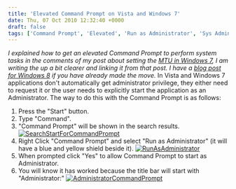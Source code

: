 ```yaml
---
title: 'Elevated Command Prompt on Vista and Windows 7'
date: Thu, 07 Oct 2010 12:32:40 +0000
draft: false
tags: ['Command Prompt', 'Elevated', 'Run as Administrator', 'Sys Admin']
---
```


_I explained how to get an elevated Command Prompt to perform system tasks in the comments of my post about setting the [MTU in Windows 7](/archives/2009/10/23/change-your-mtu-under-vista-windows-7-or-windows-8/), I am writing the up a bit clearer and linking it from that post. I have a [blog post for Windows 8](/archives/2013/03/12/elevated-command-prompt-on-windows-8/) if you have already made the move._ In Vista and Windows 7 applications don't automatically get administrator privilege, they either need to request it or the user needs to explicitly start the application as an Administrator. The way to do this with the Command Prompt is as follows:

1.  Press the "Start" button.
2.  Type "Command".
3.  "Command Prompt" will be shown in the search results. [![](/uploads/2010/10/SearchStartForCommandPrompt-221x300.png "SearchStartForCommandPrompt")](/uploads/2010/10/SearchStartForCommandPrompt.png)
4.  Right Click "Command Prompt" and select "Run as Administrator" (it will have a blue and yellow shield beside it). [![](/uploads/2010/10/RunAsAdministrator.jpg "RunAsAdministrator")](/uploads/2010/10/RunAsAdministrator.jpg)
5.  When prompted click "Yes" to allow Command Prompt to start as Administrator.
6.  You will know it has worked because the title bar will start with "Administrator:" [![](/uploads/2010/10/AdministratorCommandPrompt.jpg "AdministratorCommandPrompt")](/uploads/2010/10/AdministratorCommandPrompt.jpg)
